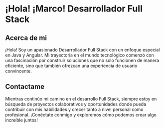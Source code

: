 # ¡Hola! ¡Marco! Desarrollador Full Stack

## Acerca de mi

¡Hola! Soy un apasionado Desarrollador Full Stack con un enfoque especial en Java y Angular. Mi trayectoria en el mundo tecnológico comenzó con una fascinación por construir soluciones que no solo funcionen de manera eficiente, sino que también ofrezcan una experiencia de usuario convincente.

## Contactame

Mientras continúo mi camino en el desarrollo Full Stack, siempre estoy en búsqueda de proyectos colaborativos y oportunidades donde pueda contribuir con mis habilidades y crecer tanto a nivel personal como profesional. ¡Conéctate conmigo y exploremos cómo podemos crear algo increíble juntos!




